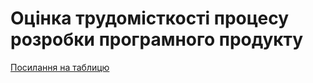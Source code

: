 # Оцінка трудомісткості процесу розробки програмного продукту
[Посилання на таблицю](https://drive.google.com/file/d/171urKXJfONJ21G4F8VjFmuqZjXVGea-9/view)
